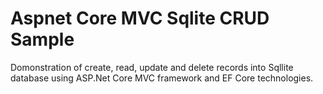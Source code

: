 # Aspnet Core MVC Sqlite CRUD Sample

Domonstration of create, read, update and delete records into Sqllite database using ASP.Net Core MVC framework and EF Core technologies.
